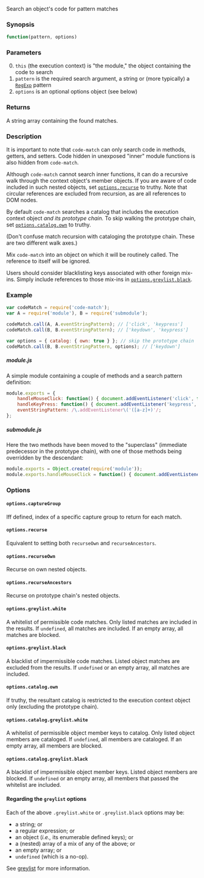 Search an object's code for pattern matches

### Synopsis

```js
function(pattern, options)
```

### Parameters
0. `this` (the execution context) is "the module," the object containing the code to search
1. `pattern` is the required search argument, a string or (more typically) a [`RegExp`](https://developer.mozilla.org/docs/Web/JavaScript/Reference/Global_Objects/RegExp) pattern
2. `options` is an optional options object (see below)

### Returns
A string array containing the found matches.

### Description
It is important to note that `code-match` can only search code in methods, getters, and setters.
Code hidden in unexposed "inner" module functions is also hidden from `code-match`.

Although `code-match` cannot search inner functions, it can do a recursive walk through the context object's member objects.
If you are aware of code included in such nested objects, set [`options.recurse`](#optionsrecurse) to truthy.
Note that circular references are excluded from recursion, as are all references to DOM nodes.

By default `code-match` searches a catalog that includes the execution context object _and its prototype chain._
To skip walking the prototype chain, set [`options.catalog.own`](#optionscatalogown) to truthy.

(Don't confuse match recursion with cataloging the prototype chain. These are two different walk axes.)

Mix `code-match` into an object on which it will be routinely called. The reference to itself will be ignored.

Users should consider blacklisting keys associated with other foreign mix-ins.
Simply include references to those mix-ins in [`options.greylist.black`](#optionsgreylistblack).

### Example

```js
var codeMatch = require('code-match');
var A = require('module'), B = require('submodule');

codeMatch.call(A, A.eventStringPattern); // ['click', 'keypress']
codeMatch.call(B, B.eventStringPattern); // ['keydown', 'keypress']

var options = { catalog: { own: true } }; // skip the prototype chain
codeMatch.call(B, B.eventStringPattern, options); // ['keydown']
```

##### module.js
A simple module containing a couple of methods and a search pattern definition:
```js
module.exports = {
    handleMouseClick: function() { document.addEventListener('click', function() {...}); },
    handleKeyPress: function() { document.addEventListener('keypress', function() {...}); },
    eventStringPattern: /\.addEventListener\('([a-z]+)'/;
};
```

##### submodule.js
Here the two methods have been moved to the "superclass" (immediate predecessor in the prototype chain),
with one of those methods being overridden by the descendant:
```js
module.exports = Object.create(require('module'));
module.exports.handleMouseClick = function() { document.addEventListener('keydown', function() {...}); };
```

### Options

#### `options.captureGroup`
Iff defined, index of a specific capture group to return for each match.

#### `options.recurse`
Equivalent to setting both `recurseOwn` and `recurseAncestors`.

#### `options.recurseOwn`
Recurse on own nested objects.

#### `options.recurseAncestors`
Recurse on prototype chain's nested objects.

#### `options.greylist.white`
A whitelist of permissible code matches.
Only listed matches are included in the results.
If `undefined`, all matches are included.
If an empty array, all matches are blocked.

#### `options.greylist.black`
A blacklist of impermissible code matches.
Listed object matches are excluded from the results.
If `undefined` or an empty array, all matches are included.

#### `options.catalog.own`
If truthy, the resultant catalog is restricted to the execution context object only (excluding the prototype chain).

#### `options.catalog.greylist.white`
A whitelist of permissible object member keys to catalog.
Only listed object members are cataloged.
If `undefined`, all members are cataloged.
If an empty array, all members are blocked.

#### `options.catalog.greylist.black`
A blacklist of impermissible object member keys.
Listed object members are blocked.
If `undefined` or an empty array, all members that passed the whitelist are included.

#### Regarding the `greylist` options

Each of the above `.greylist.white` or `.greylist.black` options may be:
* a string; or
* a regular expression; or
* an object (_i.e.,_ its enumerable defined keys); or
* a (nested) array of a mix of any of the above; or
* an empty array; or
* `undefined` (which is a no-op).

See [greylist](https://github.com/joneit/greylist) for more information.
